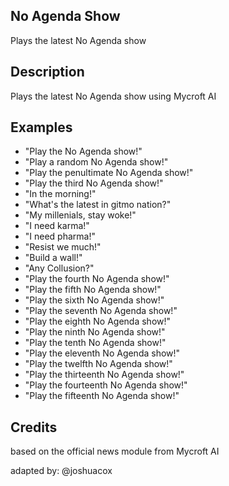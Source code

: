 ## No Agenda Show
Plays the latest No Agenda show

## Description
Plays the latest No Agenda show using Mycroft AI

## Examples
* "Play the No Agenda show!"
* "Play a random No Agenda show!"
* "Play the penultimate No Agenda show!"
* "Play the third No Agenda show!"
* "In the morning!"
* "What's the latest in gitmo nation?"
* "My millenials, stay woke!"
* "I need karma!"
* "I need pharma!"
* "Resist we much!"
* "Build a wall!"
* "Any Collusion?"
* "Play the fourth No Agenda show!"
* "Play the fifth No Agenda show!"
* "Play the sixth No Agenda show!"
* "Play the seventh No Agenda show!"
* "Play the eighth No Agenda show!"
* "Play the ninth No Agenda show!"
* "Play the tenth No Agenda show!"
* "Play the eleventh No Agenda show!"
* "Play the twelfth No Agenda show!"
* "Play the thirteenth No Agenda show!"
* "Play the fourteenth No Agenda show!"
* "Play the fifteenth No Agenda show!"

## Credits
based on the official news module from Mycroft AI

adapted by:
@joshuacox
